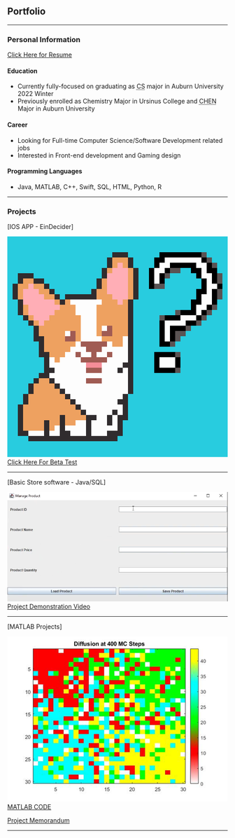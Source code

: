 ## Portfolio

---
### Personal Information
<a href="https://docs.google.com/document/d/1VNGgvt5y0JUfwl7vTFYej8uUigFgF54y/edit?usp=sharing&ouid=106513498366773797958&rtpof=true&sd=true">Click Here for Resume</a>

#### Education
- Currently fully-focused on graduating as <abbr title= "Computer Science">CS</abbr> major in Auburn University 2022 Winter
- Previously enrolled as Chemistry Major in Ursinus College and <abbr title= "Chemical Engieerning">CHEN</abbr> Major in Auburn University
 
#### Career
- Looking for Full-time Computer Science/Software Development related jobs
- Interested in Front-end development and Gaming design

#### Programming Languages
- Java, MATLAB, C++, Swift, SQL, HTML, Python, R


---

### Projects

[IOS APP - EinDecider]

<img src="images/Selection.png"/>
<a href="http://testflight.apple.com/join/7jpiiCaV">Click Here For Beta Test</a>

---
[Basic Store software - Java/SQL]

<img src="images/projectscreenshot.png"/>
<a href="https://youtu.be/6gTvhO-yf8A">Project Demonstration Video</a>


---
[MATLAB Projects]

<img src="images/project2 mc400.png"/>
<a href="https://drive.google.com/file/d/1KQZWLTnoYie4cceFBCERvQxVZdjsGuG_/view?usp=sharing">MATLAB CODE</a>

<a href="https://drive.google.com/file/d/185TY-MZDcOt2dn_rTamlDS2knvcWF_TE/view?usp=sharing">Project Memorandum</a>

---

